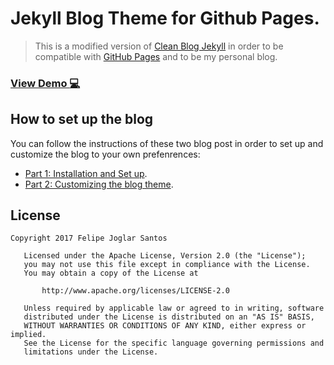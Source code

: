 # Jekyll Blog Theme for Github Pages.

> This is a modified version of [Clean Blog Jekyll](https://github.com/BlackrockDigital/startbootstrap-clean-blog-jekyll) in order to be compatible with [GitHub Pages](https://help.github.com/articles/using-jekyll-with-pages/) and to be my personal blog. 

### [View Demo :computer:](https://fjoglar.github.io//)


## How to set up the blog

You can follow the instructions of these two blog post in order to set up and customize the blog to your own prefenrences:

- [Part 1: Installation and Set up]().
- [Part 2: Customizing the blog theme]().
   
## License

```
Copyright 2017 Felipe Joglar Santos

   Licensed under the Apache License, Version 2.0 (the "License");
   you may not use this file except in compliance with the License.
   You may obtain a copy of the License at

       http://www.apache.org/licenses/LICENSE-2.0

   Unless required by applicable law or agreed to in writing, software
   distributed under the License is distributed on an "AS IS" BASIS,
   WITHOUT WARRANTIES OR CONDITIONS OF ANY KIND, either express or implied.
   See the License for the specific language governing permissions and
   limitations under the License.
```